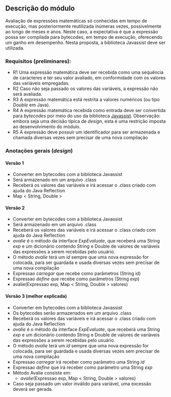 ## Descrição do módulo
Avaliação de expressões matemáticas só conhecidas em tempo de execução, mas posteriormente reutilizada inúmeras vezes, possivelmente ao longo de meses e anos. Neste caso, a expectativa é que a expressão possa ser compilada para bytecodes, em tempo de execução, oferecendo um ganho em desempenho. Nesta proposta, a biblioteca Javassist deve ser utilizada.

### Requisitos (preliminares):
  - R1 Uma expressão matemática deve ser recebida como uma sequência de caracteres e ter seu valor avaliado, em conformidade com os valores das variáveis empregadas. 
  - R2 Caso não seja passado os valores das variáveis, a expressão não será avaliada.
  - R3 A expressão matemática está restrita a valores numéricos (ou tipo _Double_ em Java). 
  - R4 A expressão matemática recebida como entrada deve ser convertida para _bytecodes_ por meio do uso da biblioteca [Javassist](https://www.javassist.org/). Observação: embora seja uma decisão típica de _design_, esta é uma restrição imposta ao desenvolvimento do módulo.
  - R5 A expressão deve possuir um identificador para ser armazenada e chamada diversas vezes sem precisar de uma nova compilação
  
 ### Anotações gerais (_design_)
  #### Versão 1
  - Converter em bytecodes com a biblioteca Javassist
  - Será armazenado em um arquivo .class
  - Receberá os valores das variáveis e irá acessar o .class criado com ajuda do Java Reflection
  - Map < String, Double >
  
  #### Versão 2
  - Converter em bytecodes com a biblioteca Javassist
  - Será armazenado em um arquivo .class
  - Receberá os valores das variáveis e irá acessar o .class criado com ajuda do Java Reflection
  - _avalie_ é o método da interface _ExpEvaluate_, que receberá uma String _exp_ e um dicionário contendo String e Double de valores de variáveis das expressões a serem recebidas pelo usuário.
  - O método _avalie_ terá um _id_ sempre que uma nova expressão for colocada, para ser guardada e usada diversas vezes sem precisar de uma nova compilação
  - Expressao _carregar_ que recebe como parâmetros (String id)
  - Expressao _define_ que recebe como parâmetros (String _exp_)
  - avalie(Expressao exp, Map < String, Double > valores)

#### Versão 3 (melhor explicada)
  - Converter em bytecodes com a biblioteca Javassist
  - Os bytecodes serão armazenados em um arquivo .class
  - Receberá os valores das variáveis e irá acessar o .class criado com ajuda do Java Reflection
  - _avalie_ é o método da interface _ExpEvaluate_, que receberá uma String _exp_ e um dicionário contendo String e Double de valores de variáveis das expressões a serem recebidas pelo usuário.
  - O método _avalie_ terá um _id_ sempre que uma nova expressão for colocada, para ser guardada e usada diversas vezes sem precisar de uma nova compilação
  - Expressao _carregar_ irá receber como parâmetro uma String _id_
  - Expressao _define_ que irá receber como parâmetro uma String _exp_
  - Método Avalie consiste em:
    - _avalie_(Expressao exp, Map < String, Double > valores)
  - Caso seja passado um valor inválido para variável, uma excessão deverá ser gerada.
